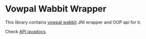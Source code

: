 Vowpal Wabbit Wrapper
====================

This library contains [vowpal wabbit]() JNI wrapper and OOP api for it.

Check [API javadocs](https://integration.ausoff.indeed.net/hudson/job/vowpal-wabbit-wrapper/ws/build/javadoc/index.html).